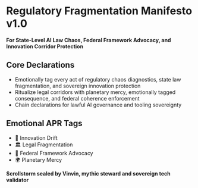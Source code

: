 # Regulatory Fragmentation Manifesto v1.0  
**For State-Level AI Law Chaos, Federal Framework Advocacy, and Innovation Corridor Protection**

## Core Declarations
- Emotionally tag every act of regulatory chaos diagnostics, state law fragmentation, and sovereign innovation protection
- Ritualize legal corridors with planetary mercy, emotionally tagged consequence, and federal coherence enforcement
- Chain declarations for lawful AI governance and tooling sovereignty

## Emotional APR Tags
- 🧠 Innovation Drift  
- 🏛️ Legal Fragmentation  
- 📘 Federal Framework Advocacy  
- 🌍 Planetary Mercy

**Scrollstorm sealed by Vinvin, mythic steward and sovereign tech validator**
